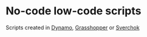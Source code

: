 # No-code low-code scripts
Scripts created in [Dynamo](https://dynamobim.org/download/), [Grasshopper](https://www.grasshopper3d.com/) or [Sverchok](http://nikitron.cc.ua/sverchok_en.html)

